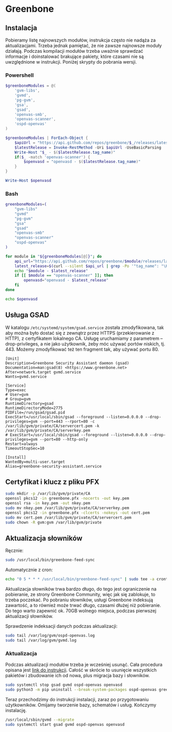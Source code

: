 
# Greenbone

## Instalacja

Pobieramy listę najnowszych modułów, instrukcja często nie nadąża za aktualizacjami. Trzeba jednak pamiętać, że nie zawsze najnowsze moduły działają. Podczas kompilacji modułów trzeba uważnie sprawdzać informacje i doinstalować brakujące pakiety, które czasami nie są uwzględnione w instrukcji. Poniżej skrypty do pobrania wersji.

### Powershell

```powershell
$greenboneModules = @(
    'gvm-libs',
    'gvmd',
    'pg-gvm',
    'gsa',
    'gsad',
    'openvas-smb',
    'openvas-scanner',
    'ospd-openvas'
)

$greenboneModules | ForEach-Object {
    $apiUrl = "https://api.github.com/repos/greenbone/$_/releases/latest"
    $latestRelease = Invoke-RestMethod -Uri $apiUrl -UseBasicParsing
    Write-Host "$_ - $($latestRelease.tag_name)"
    if($_ -match 'openvas-scanner') { 
        $openvasd = "openvasd - $($latestRelease.tag_name)"
    }
}

Write-Host $openvasd
```

### Bash

```bash
greenboneModules=(
    "gvm-libs"
    "gvmd"
    "pg-gvm"
    "gsa"
    "gsad"
    "openvas-smb"
    "openvas-scanner"
    "ospd-openvas"
)

for module in "${greenboneModules[@]}"; do
    api_url="https://api.github.com/repos/greenbone/$module/releases/latest"
    latest_release=$(curl --silent $api_url | grep -Po '"tag_name": "\K.*?(?=")')
    echo "$module - $latest_release"
    if [[ $module == "openvas-scanner" ]]; then
        openvasd="openvasd - $latest_release"
    fi
done

echo $openvasd
```

## Usługa GSAD

W katalogu `/etc/systemd/system/gsad.service` została zmodyfikowana, tak aby można było dostać się z zewnątrz przez HTTPS (przekierowanie z HTTP), z certyfikatem lokalnego CA. Usługę uruchamiamy z parametrem –drop-privileges, a nie jako użytkownik, żeby móc używać portów niskich, tj. 443. Możemy zmodyfikować też ten fragment tak, aby używać portu 80.

```text
[Unit]
Description=Greenbone Security Assistant daemon (gsad)
Documentation=man:gsad(8) <https://www.greenbone.net>
After=network.target gvmd.service
Wants=gvmd.service

[Service]
Type=exec
# User=gvm
# Group=gvm
RuntimeDirectory=gsad
RuntimeDirectoryMode=2775
PIDFile=/run/gsad/gsad.pid
ExecStart=/usr/local/sbin/gsad --foreground --listen=0.0.0.0 --drop-privileges=gvm --port=443 --rport=80 -c /var/lib/gvm/private/CA/servercert.pem -k /var/lib/gvm/private/CA/serverkey.pem
# ExecStart=/usr/local/sbin/gsad --foreground --listen=0.0.0.0 --drop-privileges=gvm --port=80 --http-only
Restart=always
TimeoutStopSec=10

[Install]
WantedBy=multi-user.target
Alias=greenbone-security-assistant.service
```

## Certyfikat i klucz z pliku PFX

```bash
sudo mkdir -p /var/lib/gvm/private/CA
openssl pkcs12 -in greenbone.pfx -nocerts -out key.pem
openssl rsa -in key.pem -out nkey.pem
sudo mv nkey.pem /var/lib/gvm/private/CA/serverkey.pem
openssl pkcs12 -in greenbone.pfx -clcerts -nokeys -out cert.pem
sudo mv cert.pem /var/lib/gvm/private/CA/servercert.pem
sudo chown -R gvm:gvm /var/lib/gvm/private
```

## Aktualizacja słowników

Ręcznie:

```bash
sudo /usr/local/bin/greenbone-feed-sync
```

Automatycznie z cron:

```bash
echo "0 5 * * * /usr/local/bin/greenbone-feed-sync" | sudo tee -a crontab
```

Aktualizacja słowników trwa bardzo długo, do tego jest ograniczenie na pobieranie, ze strony Greenbone Community, więc jak się zablokuje, to trzeba poczekać. Po pobraniu słowników, usługi Greenbone indeksują zawartość, a to również może trwać długo, czasami dłużej niż pobieranie. Do tego warto zapewnić ok. 70GB wolnego miejsca, podczas pierwszej aktualizacji słowników.

Sprawdzenie indeksacji danych podczas aktualizacji:

```bash
sudo tail /var/log/gvm/ospd-openvas.log
sudo tail /var/log/gvm/gvmd.log
```

### Aktualizacja

Podczas aktualizacji modułów trzeba je wcześniej usunąć. Cała procedura opisana jest [link do instrukcji](https://greenbone.github.io/docs/latest/22.4/source-build/workflows.html). Całość w skrócie to usunięcie wszystkich pakietów i zbudowanie ich od nowa, plus migracja bazy i słowników.

```bash
sudo systemctl stop gsad gvmd ospd-openvas openvasd
sudo python3 -m pip uninstall --break-system-packages ospd-openvas greenbone-feed-sync gvm-tools
```

Teraz przechodzimy do instrukcji instalacji, zaraz po przygotowaniu użytkowników. Omijamy tworzenie bazy, schematów i usług. Kończymy instalację.

```bash
/usr/local/sbin/gvmd --migrate
sudo systemctl start gsad gvmd ospd-openvas openvasd
```
